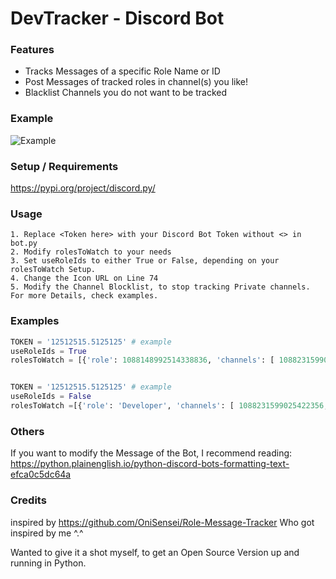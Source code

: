 # DevTracker - Discord Bot

### Features

- Tracks Messages of a specific Role Name or ID
- Post Messages of tracked roles in channel(s) you like!
- Blacklist Channels you do not want to be tracked

### Example

![Example](https://i.imgur.com/f4KELUP_d.webp?maxwidth=760&fidelity=grand "Example Image of the Discord Bot")



### Setup / Requirements
https://pypi.org/project/discord.py/

### Usage
    1. Replace <Token here> with your Discord Bot Token without <> in bot.py
    2. Modify rolesToWatch to your needs
    3. Set useRoleIds to either True or False, depending on your rolesToWatch Setup.
    4. Change the Icon URL on Line 74
    5. Modify the Channel Blocklist, to stop tracking Private channels.
    For more Details, check examples.

### Examples

          
        
````python
TOKEN = '12512515.5125125' # example
useRoleIds = True
rolesToWatch = [{'role': 1088148992514338836, 'channels': [ 1088231599025422356, 1088231613298647101], 'blacklistedChannels':[]}]


TOKEN = '12512515.5125125' # example
useRoleIds = False
rolesToWatch =[{'role': 'Developer', 'channels': [ 1088231599025422356, 1088231613298647101]},{'role': 'TestRole', 'channels': [ 1088231599025422356], 'blacklistedChannels':[]}]
````

### Others
If you want to modify the Message of the Bot, I recommend reading:
https://python.plainenglish.io/python-discord-bots-formatting-text-efca0c5dc64a


### Credits
inspired by https://github.com/OniSensei/Role-Message-Tracker
Who got inspired by me ^.^

Wanted to give it a shot myself, to get an Open Source Version up and running in Python.
